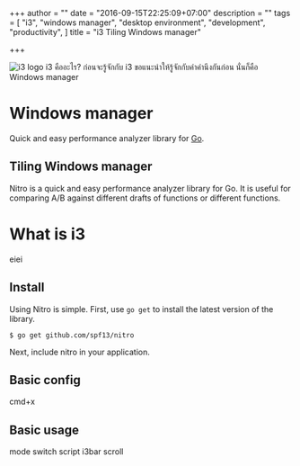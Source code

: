 +++
author = ""
date = "2016-09-15T22:25:09+07:00"
description = ""
tags = [
    "i3",
    "windows manager",
    "desktop environment",
    "development",
    "productivity",
]
title = "i3 Tiling Windows manager"

+++

![i3 logo](/img/i3-logo.svg)
i3 คืออะไร? ก่อนจะรู้จักกับ i3 ขอแนะนำให้รู้จักกับคำคำนึงกันก่อน นั่นก็คือ Windows manager


# Windows manager

Quick and easy performance analyzer library for [Go](http://golang.org/).

## Tiling Windows manager

Nitro is a quick and easy performance analyzer library for Go.
It is useful for comparing A/B against different drafts of functions
or different functions.

# What is i3
eiei

## Install
Using Nitro is simple. First, use `go get` to install the latest version
of the library.

    $ go get github.com/spf13/nitro

Next, include nitro in your application.

## Basic config
cmd+x

## Basic usage
mode switch script i3bar scroll
